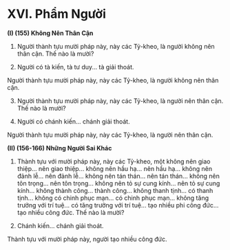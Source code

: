 # XVI. Phẩm Người

**(I) (155) Không Nên Thân Cận**

<!--pg-->
1. Người thành tựu mười pháp này, này các Tỷ-kheo, là người không nên thân cận. Thế nào là mười?

<!--pg-->
2. Người có tà kiến, tà tư duy... tà giải thoát.

Người thành tựu mười pháp này, này các Tỷ-kheo, là người không nên thân cận.

<!--pg-->
3. Người thành tựu mười pháp này, này các Tỷ-kheo, là người nên thân cận. Thế nào là mười?

<!--pg-->
4. Người có chánh kiến... chánh giải thoát.

Người thành tựu mười pháp này, này các Tỷ-kheo, là người nên thân cận.

**(II) (156-166) Những Người Sai Khác**

<!--pg-->
1. Thành tựu với mười pháp này, này các Tỷ-kheo, một không nên giao thiệp... nên giao thiệp... không
nên hầu hạ... nên hầu hạ... không nên đảnh lễ... nên đảnh lễ... không nên tán thán... nên tán thán... không
nên tôn trọng... nên tôn trọng... không nên tỏ sự cung kính... nên tỏ sự cung kính... không thành công...
thành công... không thanh tịnh... có thanh tịnh... không có chinh phục mạn... có chinh phục mạn... không
tăng trưởng với trí tuệ... có tăng trưởng với trí tuệ... tạo nhiều phi công đức... tạo nhiều công đức. Thế
nào là mười?

<!--pg-->
2. Chánh kiến... chánh giải thoát.

Thành tựu với mười pháp này, người tạo nhiều công đức.

